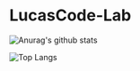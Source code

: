 # LucasCode-Lab

![Anurag's github stats](https://github-readme-stats.vercel.app/api?username=LucasCode-Lab&theme=vue-dark)

![Top Langs](https://github-readme-stats.vercel.app/api/top-langs/?username=LucasCode-Lab&layout=compact&theme=vue-dark)
